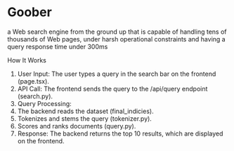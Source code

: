 # Goober
a Web search engine from the ground up that is capable of handling tens of thousands of Web pages, under harsh operational constraints and having a query response time under 300ms 

How It Works
1. User Input: The user types a query in the search bar on the frontend (page.tsx).
2. API Call: The frontend sends the query to the /api/query endpoint (search.py).
3. Query Processing:
4. The backend reads the dataset (final_indicies).
5. Tokenizes and stems the query (tokenizer.py).
6. Scores and ranks documents (query.py).
7. Response: The backend returns the top 10 results, which are displayed on the frontend.
